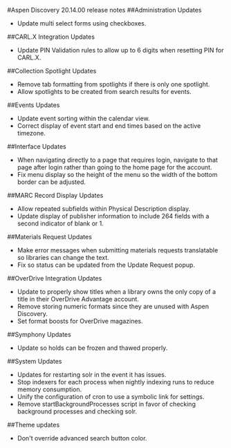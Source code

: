 #Aspen Discovery 20.14.00 release notes
##Administration Updates
- Update multi select forms using checkboxes.

##CARL.X Integration Updates
- Update PIN Validation rules to allow up to 6 digits when resetting PIN for CARL.X. 

##Collection Spotlight Updates
- Remove tab formatting from spotlights if there is only one spotlight.
- Allow spotlights to be created from search results for events.

##Events Updates
- Update event sorting within the calendar view. 
- Correct display of event start and end times based on the active timezone. 

##Interface Updates
- When navigating directly to a page that requires login, navigate to that page after login rather than going to the home page for the account.
- Fix menu display so the height of the menu so the width of the bottom border can be adjusted. 

##MARC Record Display Updates
- Allow repeated subfields within Physical Description display. 
- Update display of publisher information to include 264 fields with a second indicator of blank or 1. 

##Materials Request Updates
- Make error messages when submitting materials requests translatable so libraries can change the text.
- Fix so status can be updated from the Update Request popup.

##OverDrive Integration Updates
- Update to properly show titles when a library owns the only copy of a title in their OverDrive Advantage account.
- Remove storing numeric formats since they are unused with Aspen Discovery.
- Set format boosts for OverDrive magazines. 

##Symphony Updates
- Update so holds can be frozen and thawed properly. 

##System Updates
- Updates for restarting solr in the event it has issues. 
- Stop indexers for each process when nightly indexing runs to reduce memory consumption. 
- Unify the configuration of cron to use a symbolic link for settings.
- Remove startBackgroundProcesses script in favor of checking background processes and checking solr. 

##Theme updates
- Don't override advanced search button color.